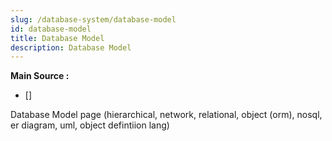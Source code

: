 ```yaml
---
slug: /database-system/database-model
id: database-model
title: Database Model
description: Database Model
---
```


**Main Source :**

- []

Database Model page
(hierarchical, network, relational, object (orm), nosql, er diagram, uml, object defintiion lang)
